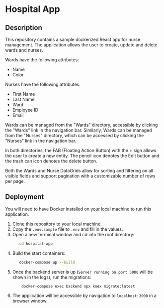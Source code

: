 # Hospital App

## Description 
This repository contains a sample dockerized React app for nurse management. The application allows the user to create,
update and delete wards and nurses. 

Wards have the following attributes:
- Name
- Color

Nurses have the following attributes:
- First Name
- Last Name
- Ward 
- Employee ID
- Email 

Wards can be managed from the "Wards" directory, accessible by clicking the "Wards" link in the navigation bar. Similarly,
Wards can be managed from the "Nurses" directory, which can be accessed by clicking the "Nurses" link in the navigation bar.

In both directories, the FAB (Floating Action Button) with the + sign allows the user to create a new entity. The pencil
icon denotes the Edit button and the trash can icon denotes the delete button.

Both the Wards and Nurse DataGrids allow for sorting and filtering on all visible fields and support pagination with a
customizable number of rows per page.

## Deployment

You will need to have Docker installed on your local machine to run this application.

1. Clone this repository to your local machine.
2. Copy the `.env.sample` file to `.env` and fill in the values.
3. Open a new terminal window and cd into the root directory:
    ```bash
       cd hospital-app
    ```
4. Build the start containers:
    ```bash
       docker-compose up --build
    ```
5. Once the backend server is up (`Server running on port 5000` will be shown in the logs), run the migrations:
    ```bash
        docker-compose exec backend npx knex migrate:latest
    ```
6. The application will be accessible by navigation to `localhost:3000` in a browser window.
